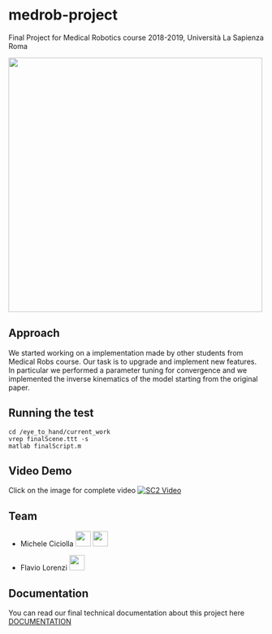 # medrob-project

Final Project for Medical Robotics course 2018-2019, Università La Sapienza Roma

<a href="https://www.dis.uniroma1.it/"><img src="http://www.dis.uniroma1.it/sites/default/files/marchio%20logo%20eng%20jpg.jpg" width="500"></a>

## Approach
We started working on a implementation made by other students from Medical Robs course. Our task is to upgrade and implement new features. In particular we performed a parameter tuning for convergence and we implemented the inverse kinematics of the model starting from the original paper.

## Running the test

```
cd /eye_to_hand/current_work
vrep finalScene.ttt -s
matlab finalScript.m
```

## Video Demo
Click on the image for complete video
[![SC2 Video](demo.gif)](https://youtu.be/TtCsiUMK5Uk) 

## Team
* Michele Ciciolla <a href="https://github.com/micheleciciolla"><img src="https://upload.wikimedia.org/wikipedia/commons/thumb/9/91/Octicons-mark-github.svg/1024px-Octicons-mark-github.svg.png" width="30"></a>
<a href="https://www.linkedin.com/in/micheleciciolla/"><img src="https://www.tecnomagazine.it/tech/wp-content/uploads/2013/05/linkedin-aggiungere-immagini.png" width="30"></a>

* Flavio Lorenzi <a href="https://github.com/FlavioLorenzi"><img src="https://upload.wikimedia.org/wikipedia/commons/thumb/9/91/Octicons-mark-github.svg/1024px-Octicons-mark-github.svg.png" width="30"></a>

## Documentation
You can read our final technical documentation about this project here [DOCUMENTATION](./report.pdf)
